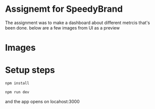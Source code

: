 # Assignemt for SpeedyBrand

The assignment was to make a dashboard about different metrcis that's been done. below are a few images from UI as a preview

# Images

# Setup steps

```bash
npm install
```

```bash
npm run dev
```

and the app opens on locahost:3000
